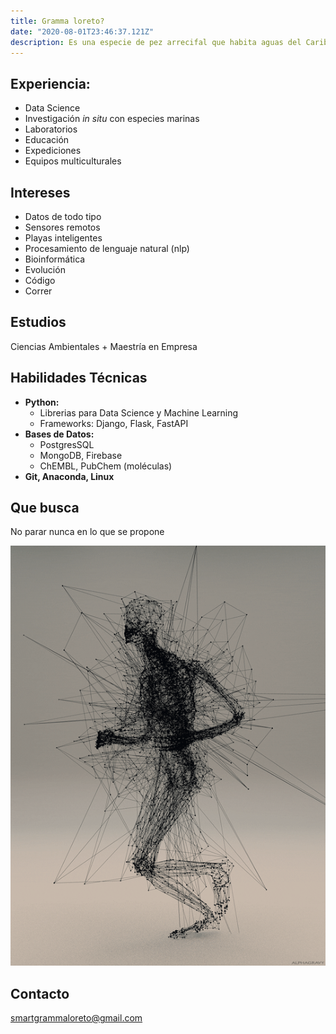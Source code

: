 ```yaml
---
title: Gramma loreto?
date: "2020-08-01T23:46:37.121Z"
description: Es una especie de pez arrecifal que habita aguas del Caribe colombiano.
---
```


## Experiencia:

- Data Science
- Investigación *in situ* con especies marinas
- Laboratorios
- Educación
- Expediciones
- Equipos multiculturales

## Intereses

- Datos de todo tipo
- Sensores remotos
- Playas inteligentes
- Procesamiento de lenguaje natural (nlp)
- Bioinformática
- Evolución
- Código
- Correr

## Estudios

Ciencias Ambientales + Maestría en Empresa

## Habilidades Técnicas

- **Python:** 
   - Librerias para Data Science y Machine Learning
   - Frameworks: Django, Flask, FastAPI
- **Bases de Datos:**
   - PostgresSQL
   - MongoDB, Firebase
   - ChEMBL, PubChem (moléculas) 
- **Git, Anaconda, Linux**    

## Que busca 

No parar nunca en lo que se propone

![](inteligence.gif)


## Contacto

smartgrammaloreto@gmail.com









